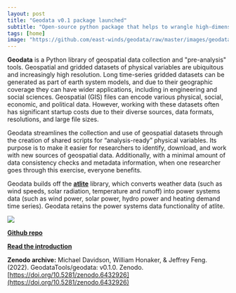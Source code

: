 ```yaml
---
layout: post
title: "Geodata v0.1 package launched"
subtitle: "Open-source python package that helps to wrangle high-dimensional weather model data and diverse geospatial datasets to address questions of renewable energy planning and siting (and more)"
tags: [home]
image: "https://github.com/east-winds/geodata/raw/master/images/geodata_workflow_chart.png"
---
```


**Geodata** is a Python library of geospatial data collection and "pre-analysis" tools. Geospatial and gridded datasets of physical variables are ubiquitous and increasingly high resolution. Long time-series gridded datasets can be generated as part of earth system models, and due to their geographic coverage they can have wider applications, including in engineering and social sciences. Geospatial (GIS) files can encode various physical, social, economic, and political data. However, working with these datasets often has significant startup costs due to their diverse sources, data formats, resolutions, and large file sizes.

Geodata streamlines the collection and use of geospatial datasets through the creation of shared scripts for “analysis-ready” physical variables. Its purpose is to make it easier for researchers to identify, download, and work with new sources of geospatial data. Additionally, with a minimal amount of data consistency checks and metadata information, when one researcher goes through this exercise, everyone benefits.

Geodata builds off the **[atlite](https://github.com/PyPSA/atlite)** library, which converts weather data (such as wind speeds, solar radiation, temperature and runoff) into power systems data (such as wind power, solar power, hydro power and heating demand time series). Geodata retains the power systems data functionality of atlite.

[![](https://github.com/east-winds/geodata/raw/master/images/geodata_workflow_chart.png)](https://github.com/GeodataTools/geodata)



**[Github repo](https://github.com/GeodataTools/geodata)**

**[Read the introduction](https://github.com/GeodataTools/geodata/blob/master/doc/general/Introduction.md)**

**Zenodo archive:**
Michael Davidson, William Honaker, & Jeffrey Feng. (2022). GeodataTools/geodata: v0.1.0. Zenodo. [https://doi.org/10.5281/zenodo.6432926](https://doi.org/10.5281/zenodo.6432926)
